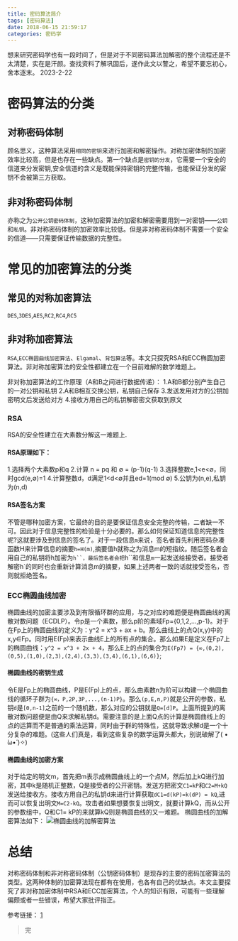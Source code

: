 ```yaml
---
title: 密码算法简介
tags: [密码算法]
date: 2018-06-15 21:59:17
categories: 密码学
---
```

想来研究密码学也有一段时间了，但是对于不同密码算法加解密的整个流程还是不太清楚，实在是汗颜。查找资料了解巩固后，遂作此文以警之，希望不要忘初心，舍本逐末。
2023-2-22
# 密码算法的分类
## 对称密码体制
顾名思义，这种算法采用`相同的密钥`来进行加密和解密操作。对称加密体制的加密效率比较高，但是也存在一些缺点。第一个缺点是`密钥的分发`，它需要一个安全的信道来分发密钥,安全信道的含义是既能保持密钥的完整传输，也能保证分发的密钥不会被第三方获取。
<!-- more -->
## 非对称密码体制
亦称之为`公开公钥密码体制`，这种加密算法的加密和解密需要用到一对密钥——`公钥`和`私钥`。非对称密码体制的加密效率比较低。但是非对称密码体制不需要一个安全的信道——只需要保证传输数据的完整性。
# 常见的加密算法的分类
## 常见的对称加密算法
`DES`,`3DES`,`AES`,`RC2`,`RC4`,`RC5`

## 非对称加密算法
`RSA`,`ECC椭圆曲线加密算法`、`Elgamal`、`背包算法`等。本文只探究RSA和ECC椭圆加密算法。非对称加密算法的安全性都建立在一个目前难解的数学难题上。

非对称加密算法的工作原理（A和B之间进行数据传递）：
1.A和B都分别产生自己的一对公钥和私钥
2.A和B相互交换公钥，私钥自己保存
3.发送发用对方的公钥加密明文后发送给对方
4.接收方用自己的私钥解密密文获取到原文
### RSA
RSA的安全性建立在大素数分解这一难题上.
#### RSA原理如下：
1.选择两个大素数p和q
2.计算 n = pq 和 ∅ = (p-1)(q-1)
3.选择整数e,1<e<∅，同时gcd(e,∅)=1
4.计算整数d，d满足1<d<∅并且ed=1(mod ∅)
5.公钥为(n,e),私钥为(n,d)
#### RSA签名方案
不管是哪种加密方案，它最终的目的是要保证信息安全完整的传输，二者缺一不可。因此对于信息完整性的检验是十分必要的。那么如何保证知道信息的完整性呢?这就要涉及到信息的签名了。对于一段信息`m`来说，签名者首先利用密码杂凑函数H来计算信息的摘要`h=H(m)`,摘要值h就称之为消息m的短指纹。随后签名者会用自己的私钥将h加密为`h``，最后签名者会把`h``和信息`m`一起发送给接受者。接受者解密h`的同时也会重新计算消息m的摘要，如果上述两者一致的话就接受签名，否则就拒绝签名。

### ECC椭圆曲线加密
椭圆曲线的加密主要涉及到有限循环群的应用，与之对应的难题便是椭圆曲线的离散对数问题（ECDLP）。令p是一个素数，那么p阶的素域Fp={0,1,2,...,p-1}。对于在Fp上的椭圆曲线的定义为：y^2 = x^3 + ax + b。那么曲线上的点Q(x,y)中的x,y∈Fp。同时用E(Fp)来表示曲线E上的所有点的集合。那么如果E是定义在Fp7上的椭圆曲线：`y^2 = x^3 + 2x + 4`，那么E上的点的集合为`E(Fp7) = {∞,(0,2),(0,5),(1,0),(2,3),(2,4),(3,3),(3,4),(6,1),(6,6)}`;
#### 椭圆曲线的密钥生成
令E是Fp上的椭圆曲线，P是E(Fp)上的点，那么由素数n为阶可以构建一个椭圆曲线的循环子群为`{∞，P,2P,3P,...,(n-1)P}`。那么`(p,E,n,P)`就是公开的参数，私钥`d`是`[0,n-1]`之前的一个随机数，那么对应的公钥就是`Q=[d]P`。上面所提到的离散对数问题便是由Q来求解私钥d。需要注意的是上面Q点的计算是椭圆曲线上的点的运算而不是普通的乘法运算，同时由于群的特殊性，这就导致求解d是一个十分复杂的难题。(这些人们真是，看到这些复杂的数学运算头都大，别说破解了( • ̀ω•́ )✧)
#### 椭圆曲线的加密方案
对于给定的明文m，首先把m表示成椭圆曲线上的一个点M，然后加上kQ进行加密，其中k是随机正整数，Q是接受者的公开密钥。发送方把密文`C1=kP`和`C2=M+kQ`发送给接收方。接收方用自己的私钥d来进行计算获取`dC1=d(kP)=k(dP) = kQ`,进而可以恢复出明文`M=C2-kQ`。攻击者如果想要恢复出明文，就要计算kQ，而从公开的参数组中，Q和C1= kP的来就算kQ则是椭圆曲线的又一难题。
椭圆曲线的加解密算法如下：
![椭圆曲线的加解密算法](/img/ecc.png)
# 总结
对称密码体制和非对称密码体制（公钥密码体制）是现存的主要的密码加密算法的类型。这两种体制的加密算法现在都有在使用，也各有自己的优缺点。本文主要探究了非对称加密体制中RSA和ECC加密算法，个人的知识有限，可能有一些理解偏颇或者一些错误，希望大家批评指正。

 
参考链接：
[1](http://ssl.zzidc.com/chanpinzixun/2016/0311/360.html)    
<blockquote class="blockquote-center">完</blockquote>